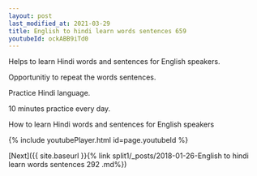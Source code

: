 ```yaml
---
layout: post
last_modified_at: 2021-03-29
title: English to hindi learn words sentences 659 
youtubeId: ockABB9iTd0
---
```

 
 
Helps to learn Hindi words and sentences for English speakers.

Opportunitiy to repeat the words sentences. 

Practice Hindi language. 
 
10 minutes practice every day. 
 
How to learn Hindi words and sentences for English speakers 
 
{% include youtubePlayer.html id=page.youtubeId %}
 
 
[Next]({{ site.baseurl }}{% link  split1/_posts/2018-01-26-English to hindi learn words sentences 292 .md%})
 
